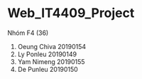 # Web_IT4409_Project
Nhóm F4 (36)
1. Oeung Chiva  20190154
2. Ly Ponleu    20190149 
3. Yam Nimeng   20190155
4. De Punleu    20190150

